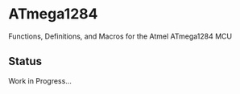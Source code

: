 # ATmega1284
Functions, Definitions, and Macros for the Atmel ATmega1284 MCU
## Status
Work in Progress...
